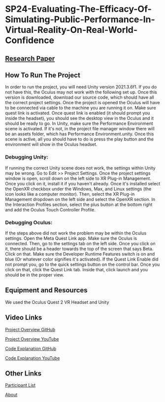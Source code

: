 # SP24-Evaluating-The-Efficacy-Of-Simulating-Public-Performance-In-Virtual-Reality-On-Real-World-Confidence

## [Research Paper](/Evaluating_the_Efficacy_of_Simulating_Public_Performance_in_Virtual_Reality_on_Real_World_Public_Performance_Confidence.pdf)

## How To Run The Project
In order to run the project, you will need Unity version 2021.3.6f1. If you do not have this, the Oculus may not work with the following set up.
Once this version is downloaded, download our source code, which should have all the correct project settings. Once the project is opened the 
Oculus will have to be connected via cable to the machine you are running it on. Make sure quest link is activated. Once quest link is enabled 
(it should prompt you inside the headset), you should see the desktop view in the Oculus and it should be ready to go. In Unity, make sure the 
Performance Environment scene is activated. If it's not, in the project file manager window there will be an assets folder, which has 
Performance Environment.unity. Once this scene is active, all you should have to do is press the play button and the environment will show in the 
Oculus headset. 

### Debugging Unity:
If running the correct Unity scene does not work, the settings within Unity may be wrong. Go to Edit >> Project Settings. Once the project 
settings window is open, scroll down on the left side to XR Plug-in Management. Once you click on it, install it if you haven't already. 
Once it's installed select the OpenXR checkbox under the Windows, Max, and Linux settings (the icon looks like a computer monitor). 
Then, select the XR Plug-in Management dropdown on the left side and select the OpenXR section. In the Interaction Profiles section, select 
the plus button at the bottom right and add the Oculus Touch Controller Profile. 

### Debugging Oculus:
If the steps above did not work the problem may be within the Oculus settings. Open the Meta Quest Link app. Make sure the Oculus is connected. 
Then, go to the settings tab on the left side. Once you click on it, there should be a header towards the top of the screen that says Beta. Click
on that. Make sure the Developer Runtime Features switch is on and blue (Or whatever color signifies it's activated). If the Quest Link Enable did 
not prompt you, go to the quick settings button on the control bar. Once you click on that, click the Quest Link tab. Inside that, click launch and 
you should be in the proper view.

## Equipment and Resources
We used the Oculus Quest 2 VR Headset and Unity

## Video Links
[Project Overview GitHub](/Videos/Final%20Project%20Overview.mp4) 

[Project Overview YouTube](https://youtu.be/PSPk81S536s)


[Code Explanation GitHub](/Videos/ExplanationOfCodeAndExperiment.mp4) 

[Code Explanation YouTube](https://youtu.be/Lo9xMdLjTXY)

## Other Links

[Participant List](/Participants.md)

[About](/AboutTheProject.md)